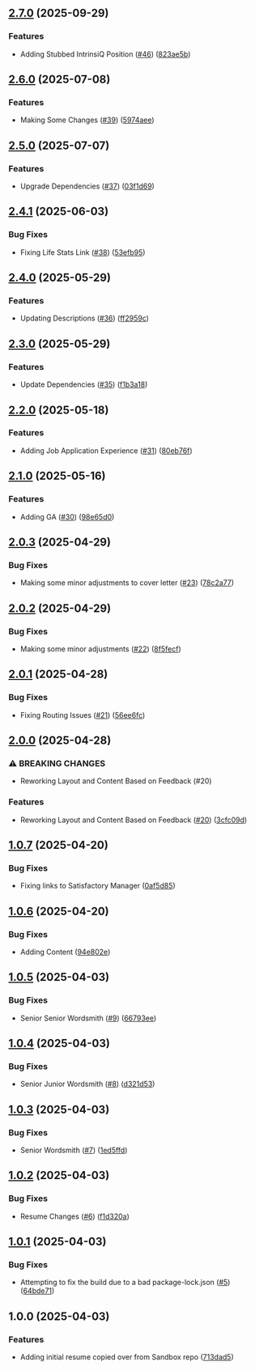## [2.7.0](https://github.com/incutonez/jefharkay/compare/v2.6.0...v2.7.0) (2025-09-29)

### Features

* Adding Stubbed IntrinsiQ Position ([#46](https://github.com/incutonez/jefharkay/issues/46)) ([823ae5b](https://github.com/incutonez/jefharkay/commit/823ae5beabb2f139c29a2222e5fba4cbfa02a384))

## [2.6.0](https://github.com/incutonez/jefharkay/compare/v2.5.0...v2.6.0) (2025-07-08)

### Features

* Making Some Changes ([#39](https://github.com/incutonez/jefharkay/issues/39)) ([5974aee](https://github.com/incutonez/jefharkay/commit/5974aee594ddfbe4f92d27c703c796e7eb90cd11))

## [2.5.0](https://github.com/incutonez/jefharkay/compare/v2.4.1...v2.5.0) (2025-07-07)

### Features

* Upgrade Dependencies ([#37](https://github.com/incutonez/jefharkay/issues/37)) ([03f1d69](https://github.com/incutonez/jefharkay/commit/03f1d691b05dc62af6e7529541e9401b463b2e9e))

## [2.4.1](https://github.com/incutonez/jefharkay/compare/v2.4.0...v2.4.1) (2025-06-03)

### Bug Fixes

* Fixing Life Stats Link ([#38](https://github.com/incutonez/jefharkay/issues/38)) ([53efb95](https://github.com/incutonez/jefharkay/commit/53efb958aa9eefdb49c586e564da915d5a978805))

## [2.4.0](https://github.com/incutonez/jefharkay/compare/v2.3.0...v2.4.0) (2025-05-29)

### Features

* Updating Descriptions ([#36](https://github.com/incutonez/jefharkay/issues/36)) ([ff2959c](https://github.com/incutonez/jefharkay/commit/ff2959cc53c53c6e34658a97a5d3d8ef9acaf527))

## [2.3.0](https://github.com/incutonez/jefharkay/compare/v2.2.0...v2.3.0) (2025-05-29)

### Features

* Update Dependencies ([#35](https://github.com/incutonez/jefharkay/issues/35)) ([f1b3a18](https://github.com/incutonez/jefharkay/commit/f1b3a18d379f8795bd648069fe692a22069fe68f))

## [2.2.0](https://github.com/incutonez/jefharkay/compare/v2.1.0...v2.2.0) (2025-05-18)

### Features

* Adding Job Application Experience ([#31](https://github.com/incutonez/jefharkay/issues/31)) ([80eb76f](https://github.com/incutonez/jefharkay/commit/80eb76f5b01644da9d796855c5df7da0d531f7ec))

## [2.1.0](https://github.com/incutonez/jefharkay/compare/v2.0.3...v2.1.0) (2025-05-16)

### Features

* Adding GA ([#30](https://github.com/incutonez/jefharkay/issues/30)) ([98e65d0](https://github.com/incutonez/jefharkay/commit/98e65d04a25b6ad74d904b91d11a9c4847a32d06))

## [2.0.3](https://github.com/incutonez/jefharkay/compare/v2.0.2...v2.0.3) (2025-04-29)

### Bug Fixes

* Making some minor adjustments to cover letter ([#23](https://github.com/incutonez/jefharkay/issues/23)) ([78c2a77](https://github.com/incutonez/jefharkay/commit/78c2a77aeb7952c3fdaa4328199c689b132ee040))

## [2.0.2](https://github.com/incutonez/jefharkay/compare/v2.0.1...v2.0.2) (2025-04-29)

### Bug Fixes

* Making some minor adjustments ([#22](https://github.com/incutonez/jefharkay/issues/22)) ([8f5fecf](https://github.com/incutonez/jefharkay/commit/8f5fecf65d7d6ef35279a2f60ed1cf1a8ecae128))

## [2.0.1](https://github.com/incutonez/jefharkay/compare/v2.0.0...v2.0.1) (2025-04-28)

### Bug Fixes

* Fixing Routing Issues ([#21](https://github.com/incutonez/jefharkay/issues/21)) ([56ee6fc](https://github.com/incutonez/jefharkay/commit/56ee6fc0666c2e51e2c1b6614b166b25ca8fbfd8))

## [2.0.0](https://github.com/incutonez/jefharkay/compare/v1.0.7...v2.0.0) (2025-04-28)

### ⚠ BREAKING CHANGES

* Reworking Layout and Content Based on Feedback (#20)

### Features

* Reworking Layout and Content Based on Feedback ([#20](https://github.com/incutonez/jefharkay/issues/20)) ([3cfc09d](https://github.com/incutonez/jefharkay/commit/3cfc09d93def60f7826c5f7cdec318023665dee4))

## [1.0.7](https://github.com/incutonez/jefharkay/compare/v1.0.6...v1.0.7) (2025-04-20)

### Bug Fixes

* Fixing links to Satisfactory Manager ([0af5d85](https://github.com/incutonez/jefharkay/commit/0af5d855866cb9a3d14dc4e5280be3abf343a988))

## [1.0.6](https://github.com/incutonez/jefharkay/compare/v1.0.5...v1.0.6) (2025-04-20)

### Bug Fixes

* Adding Content ([94e802e](https://github.com/incutonez/jefharkay/commit/94e802e80934163a12c16a61ae42fdfe5cf4eb24))

## [1.0.5](https://github.com/incutonez/jefharkay/compare/v1.0.4...v1.0.5) (2025-04-03)

### Bug Fixes

* Senior Senior Wordsmith ([#9](https://github.com/incutonez/jefharkay/issues/9)) ([66793ee](https://github.com/incutonez/jefharkay/commit/66793ee8fc8b6042cb50ca4eb49da25055a26628))

## [1.0.4](https://github.com/incutonez/jefharkay/compare/v1.0.3...v1.0.4) (2025-04-03)

### Bug Fixes

* Senior Junior Wordsmith ([#8](https://github.com/incutonez/jefharkay/issues/8)) ([d321d53](https://github.com/incutonez/jefharkay/commit/d321d533f9e34ff677d57cc04fa00e724156d3c6))

## [1.0.3](https://github.com/incutonez/jefharkay/compare/v1.0.2...v1.0.3) (2025-04-03)

### Bug Fixes

* Senior Wordsmith ([#7](https://github.com/incutonez/jefharkay/issues/7)) ([1ed5ffd](https://github.com/incutonez/jefharkay/commit/1ed5ffd2abbc3a62f90e47ab64d4c2d5362f7d86))

## [1.0.2](https://github.com/incutonez/jefharkay/compare/v1.0.1...v1.0.2) (2025-04-03)

### Bug Fixes

* Resume Changes ([#6](https://github.com/incutonez/jefharkay/issues/6)) ([f1d320a](https://github.com/incutonez/jefharkay/commit/f1d320ac90b39b1e9ede3d617f92e7fa3bb5f75e))

## [1.0.1](https://github.com/incutonez/jefharkay/compare/v1.0.0...v1.0.1) (2025-04-03)

### Bug Fixes

* Attempting to fix the build due to a bad package-lock.json ([#5](https://github.com/incutonez/jefharkay/issues/5)) ([64bde71](https://github.com/incutonez/jefharkay/commit/64bde7152b12e5fac595274a05d6d77c3397d2d4))

## 1.0.0 (2025-04-03)

### Features

* Adding initial resume copied over from Sandbox repo ([713dad5](https://github.com/incutonez/jefharkay/commit/713dad55cdf86cded5ce58e574403f9a2c871855))
